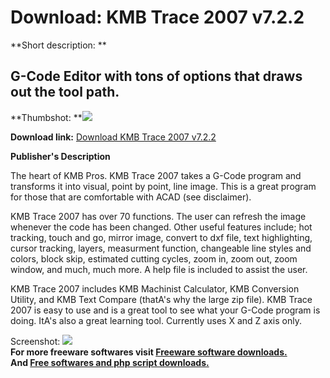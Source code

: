 # Download: KMB Trace 2007 v7.2.2

**Short description: **

## G-Code Editor with tons of options that draws out the tool path.

  
**Thumbshot: **![](http://www.freewarefiles.com/screenshot/kmbtrace2k7_md.jpg)   
  
**Download link:** [Download KMB Trace 2007 v7.2.2](http://freesoftwares.boysofts.com/KMB-Trace-V_program_34926.html)  
  

**Publisher's Description**  
  

The heart of KMB Pros. KMB Trace 2007 takes a G-Code program and transforms it
into visual, point by point, line image. This is a great program for those
that are comfortable with ACAD (see disclaimer).

KMB Trace 2007 has over 70 functions. The user can refresh the image whenever
the code has been changed. Other useful features include; hot tracking, touch
and go, mirror image, convert to dxf file, text highlighting, cursor tracking,
layers, measurment function, changeable line styles and colors, block skip,
estimated cutting cycles, zoom in, zoom out, zoom window, and much, much more.
A help file is included to assist the user.

KMB Trace 2007 includes KMB Machinist Calculator, KMB Conversion Utility, and
KMB Text Compare (thatA's why the large zip file). KMB Trace 2007 is easy to
use and is a great tool to see what your G-Code program is doing. ItA's also a
great learning tool. Currently uses X and Z axis only.

  
  
Screenshot: ![](http://www.freewarefiles.com/screenshot/kmbtrace2k7.jpg)  
**For more freeware softwares visit [Freeware software downloads.](http://freesoftwares.boysofts.com/)**   
**And [Free softwares and php script downloads.](http://www.boysofts.com/)**

